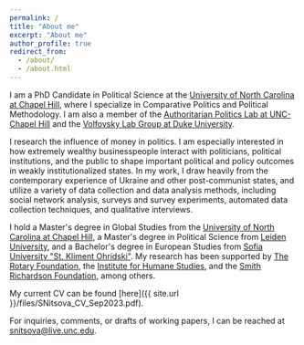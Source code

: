```yaml
---
permalink: /
title: "About me"
excerpt: "About me"
author_profile: true
redirect_from: 
  - /about/
  - /about.html
---
```


I am a PhD Candidate in Political Science at the [University of North Carolina at Chapel Hill](https://www.unc.edu/), where I specialize in Comparative Politics and Political Methodology. I am also a member of the [Authoritarian Politics Lab at UNC-Chapel Hill](https://tarheels.live/applab/) and the [Volfovsky Lab Group at Duke University](https://volfovsky.github.io/labgroup/).

I research the influence of money in politics. I am especially interested in how extremely wealthy businesspeople interact with politicians, political institutions, and the public to shape important political and policy outcomes in weakly institutionalized states. In my work, I draw heavily from the contemporary experience of Ukraine and other post-communist states, and utilize a variety of data collection and data analysis methods, including social network analysis, surveys and survey experiments, automated data collection techniques, and qualitative interviews.

I hold a Master's degree in Global Studies from the [University of North Carolina at Chapel Hill](https://www.unc.edu/), a Master's degree in Political Science from [Leiden University](https://www.universiteitleiden.nl/en), and a Bachelor's degree in European Studies from [Sofia University "St. Kliment Ohridski"](https://www.uni-sofia.bg/index.php/bul). My research has been supported by [The Rotary Foundation](https://www.rotary.org/en/our-programs/peace-fellowships?gclid=CjwKCAjwjOunBhB4EiwA94JWsHRVl6Vf-xC2qs7aLQw4613ZQUT1oG-1ERtE7Q4ih2YfZXogzKIgcRoCMM8QAvD_BwE), the [Institute for Humane Studies](https://www.theihs.org/), and the [Smith Richardson Foundation](https://www.srf.org/), among others.

My current CV can be found [here]({{ site.url }}/files/SNitsova_CV_Sep2023.pdf).

For inquiries, comments, or drafts of working papers, I can be reached at [snitsova@live.unc.edu](mailto:snitsova@live.unc.edu).